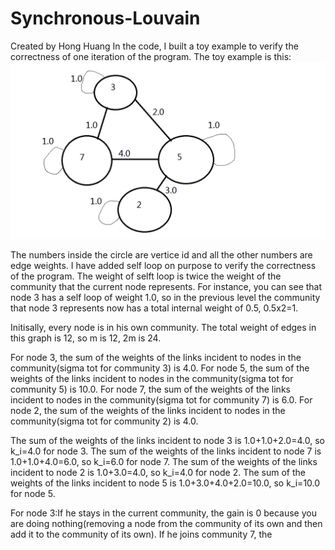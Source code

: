 Synchronous-Louvain
===================
Created by Hong Huang
In the code, I built a toy example to verify the correctness of one iteration of the program. The toy example is this:
![The toy example](simulation.png)

The numbers inside the circle are vertice id and all the other numbers are edge weights. I have added self loop on purpose to verify the correctness of the program. The weight of selft loop is twice the weight of the community that the current node represents. For instance, you can see that node 3 has a self loop of weight 1.0, so in the previous level the community that node 3 represents now has a total internal weight of 0.5, 0.5x2=1.

Initisally, every node is in his own community. The total weight of edges in this graph is 12, so m is 12, 2m is 24.

For node 3, the sum of the weights of the links incident to nodes in the community(sigma tot for community 3) is 4.0. For node 5, the sum of the weights of the links incident to nodes in the community(sigma tot for community 5) is 10.0.  For node 7, the sum of the weights of the links incident to nodes in the community(sigma tot for community 7) is 6.0.  For node 2, the sum of the weights of the links incident to nodes in the community(sigma tot for community 2) is 4.0.

The sum of the weights of the links incident to node 3 is 1.0+1.0+2.0=4.0, so k_i=4.0 for node 3. 
The sum of the weights of the links incident to node 7 is 1.0+1.0+4.0=6.0, so k_i=6.0 for node 7.
The sum of the weights of the links incident to node 2 is 1.0+3.0=4.0, so k_i=4.0 for node 2.
The sum of the weights of the links incident to node 5 is 1.0+3.0+4.0+2.0=10.0, so k_i=10.0 for node 5.

For node 3:If he stays in the current community, the gain is 0 because you are doing nothing(removing a node from the community of its own and then add it to the community of its own). If he joins community 7, the 
